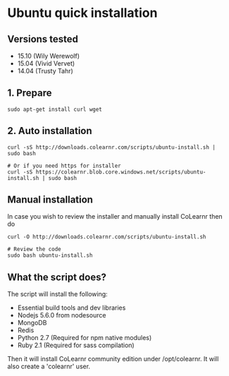 # Ubuntu quick installation

## Versions tested
- 15.10 (Wily Werewolf)
- 15.04 (Vivid Vervet)
- 14.04 (Trusty Tahr)

## 1. Prepare
```
sudo apt-get install curl wget
```

## 2. Auto installation
```
curl -sS http://downloads.colearnr.com/scripts/ubuntu-install.sh | sudo bash

# Or if you need https for installer
curl -sS https://colearnr.blob.core.windows.net/scripts/ubuntu-install.sh | sudo bash
```

## Manual installation

In case you wish to review the installer and manually install CoLearnr then do

```
curl -O http://downloads.colearnr.com/scripts/ubuntu-install.sh

# Review the code
sudo bash ubuntu-install.sh
```

## What the script does?

The script will install the following:

- Essential build tools and dev libraries
- Nodejs 5.6.0 from nodesource
- MongoDB
- Redis
- Python 2.7 (Required for npm native modules)
- Ruby 2.1 (Required for sass compilation)

Then it will install CoLearnr community edition under /opt/colearnr. It will also create a 'colearnr' user.
